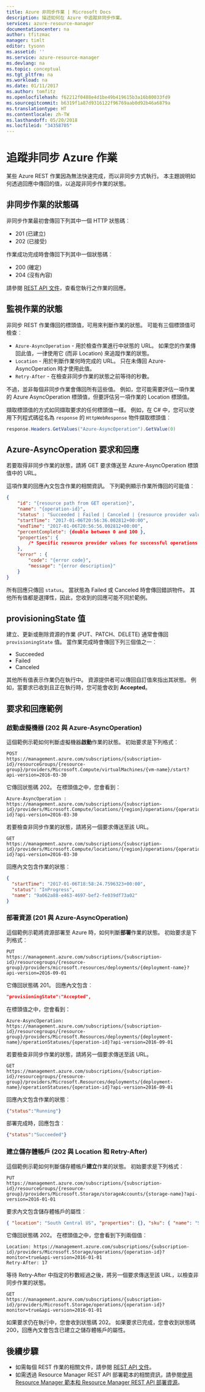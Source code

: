 ```yaml
---
title: Azure 非同步作業 | Microsoft Docs
description: 描述如何在 Azure 中追蹤非同步作業。
services: azure-resource-manager
documentationcenter: na
author: tfitzmac
manager: timlt
editor: tysonn
ms.assetid: ''
ms.service: azure-resource-manager
ms.devlang: na
ms.topic: conceptual
ms.tgt_pltfrm: na
ms.workload: na
ms.date: 01/11/2017
ms.author: tomfitz
ms.openlocfilehash: f62212f0488e4d1be49b419615b3a16b80033fd9
ms.sourcegitcommit: b6319f1a87d9316122f96769aab0d92b46a6879a
ms.translationtype: HT
ms.contentlocale: zh-TW
ms.lasthandoff: 05/20/2018
ms.locfileid: "34358705"
---
```

# <a name="track-asynchronous-azure-operations"></a>追蹤非同步 Azure 作業
某些 Azure REST 作業因為無法快速完成，而以非同步方式執行。 本主題說明如何透過回應中傳回的值，以追蹤非同步作業的狀態。  

## <a name="status-codes-for-asynchronous-operations"></a>非同步作業的狀態碼
非同步作業最初會傳回下列其中一個 HTTP 狀態碼︰

* 201 (已建立)
* 202 (已接受) 

作業成功完成時會傳回下列其中一個狀態碼︰

* 200 (確定)
* 204 (沒有內容) 

請參閱 [REST API 文件](/rest/api/)，查看您執行之作業的回應。 

## <a name="monitor-status-of-operation"></a>監視作業的狀態
非同步 REST 作業傳回的標頭值，可用來判斷作業的狀態。 可能有三個標頭值可檢查︰

* `Azure-AsyncOperation` - 用於檢查作業進行中狀態的 URL。 如果您的作業傳回此值，一律使用它 (而非 Location) 來追蹤作業的狀態。
* `Location` - 用於判斷作業何時完成的 URL。 只在未傳回 Azure-AsyncOperation 時才使用此值。
* `Retry-After` - 在檢查非同步作業的狀態之前等待的秒數。

不過，並非每個非同步作業會傳回所有這些值。 例如，您可能需要評估一項作業的 Azure AsyncOperation 標頭值，但要評估另一項作業的 Location 標頭值。 

擷取標頭值的方式如同擷取要求的任何標頭值一樣。 例如，在 C# 中，您可以使用下列程式碼從名為 `response` 的 `HttpWebResponse` 物件擷取標頭值︰

```cs
response.Headers.GetValues("Azure-AsyncOperation").GetValue(0)
```

## <a name="azure-asyncoperation-request-and-response"></a>Azure-AsyncOperation 要求和回應

若要取得非同步作業的狀態，請將 GET 要求傳送至 Azure-AsyncOperation 標頭值中的 URL。

這項作業的回應內文包含作業的相關資訊。 下列範例顯示作業所傳回的可能值︰

```json
{
    "id": "{resource path from GET operation}",
    "name": "{operation-id}", 
    "status" : "Succeeded | Failed | Canceled | {resource provider values}", 
    "startTime": "2017-01-06T20:56:36.002812+00:00",
    "endTime": "2017-01-06T20:56:56.002812+00:00",
    "percentComplete": {double between 0 and 100 },
    "properties": {
        /* Specific resource provider values for successful operations */
    },
    "error" : { 
        "code": "{error code}",  
        "message": "{error description}" 
    }
}
```

所有回應只傳回 `status`。 當狀態為 Failed 或 Canceled 時會傳回錯誤物件。 其他所有值都是選擇性，因此，您收到的回應可能不同於範例。

## <a name="provisioningstate-values"></a>provisioningState 值

建立、更新或刪除資源的作業 (PUT、PATCH、DELETE) 通常會傳回 `provisioningState` 值。 當作業完成時會傳回下列三個值之一︰ 

* Succeeded
* Failed
* Canceled

其他所有值表示作業仍在執行中。 資源提供者可以傳回自訂值來指出其狀態。 例如，當要求已收到且正在執行時，您可能會收到 **Accepted**。

## <a name="example-requests-and-responses"></a>要求和回應範例

### <a name="start-virtual-machine-202-with-azure-asyncoperation"></a>啟動虛擬機器 (202 與 Azure-AsyncOperation)
這個範例示範如何判斷虛擬機器**啟動**作業的狀態。 初始要求是下列格式︰

```HTTP
POST 
https://management.azure.com/subscriptions/{subscription-id}/resourceGroups/{resource-group}/providers/Microsoft.Compute/virtualMachines/{vm-name}/start?api-version=2016-03-30
```

它傳回狀態碼 202。 在標頭值之中，您會看到：

```HTTP
Azure-AsyncOperation : https://management.azure.com/subscriptions/{subscription-id}/providers/Microsoft.Compute/locations/{region}/operations/{operation-id}?api-version=2016-03-30
```

若要檢查非同步作業的狀態，請將另一個要求傳送至該 URL。

```HTTP
GET 
https://management.azure.com/subscriptions/{subscription-id}/providers/Microsoft.Compute/locations/{region}/operations/{operation-id}?api-version=2016-03-30
```

回應內文包含作業的狀態︰

```json
{
  "startTime": "2017-01-06T18:58:24.7596323+00:00",
  "status": "InProgress",
  "name": "9a062a88-e463-4697-bef2-fe039df73a02"
}
```

### <a name="deploy-resources-201-with-azure-asyncoperation"></a>部署資源 (201 與 Azure-AsyncOperation)

這個範例示範將資源部署至 Azure 時，如何判斷**部署**作業的狀態。 初始要求是下列格式︰

```HTTP
PUT
https://management.azure.com/subscriptions/{subscription-id}/resourcegroups/{resource-group}/providers/microsoft.resources/deployments/{deployment-name}?api-version=2016-09-01
```

它傳回狀態碼 201。 回應內文包含︰

```json
"provisioningState":"Accepted",
```

在標頭值之中，您會看到：

```HTTP
Azure-AsyncOperation: https://management.azure.com/subscriptions/{subscription-id}/resourcegroups/{resource-group}/providers/Microsoft.Resources/deployments/{deployment-name}/operationStatuses/{operation-id}?api-version=2016-09-01
```

若要檢查非同步作業的狀態，請將另一個要求傳送至該 URL。

```HTTP
GET 
https://management.azure.com/subscriptions/{subscription-id}/resourcegroups/{resource-group}/providers/Microsoft.Resources/deployments/{deployment-name}/operationStatuses/{operation-id}?api-version=2016-09-01
```

回應內文包含作業的狀態︰

```json
{"status":"Running"}
```

部署完成時，回應包含︰

```json
{"status":"Succeeded"}
```

### <a name="create-storage-account-202-with-location-and-retry-after"></a>建立儲存體帳戶 (202 與 Location 和 Retry-After)

這個範例示範如何判斷儲存體帳戶**建立**作業的狀態。 初始要求是下列格式︰

```HTTP
PUT
https://management.azure.com/subscriptions/{subscription-id}/resourceGroups/{resource-group}/providers/Microsoft.Storage/storageAccounts/{storage-name}?api-version=2016-01-01
```

要求內文包含儲存體帳戶的屬性︰

```json
{ "location": "South Central US", "properties": {}, "sku": { "name": "Standard_LRS" }, "kind": "Storage" }
```

它傳回狀態碼 202。 在標頭值之中，您會看到下列兩個值︰

```HTTP
Location: https://management.azure.com/subscriptions/{subscription-id}/providers/Microsoft.Storage/operations/{operation-id}?monitor=true&api-version=2016-01-01
Retry-After: 17
```

等待 Retry-After 中指定的秒數經過之後，將另一個要求傳送至該 URL，以檢查非同步作業的狀態。

```HTTP
GET 
https://management.azure.com/subscriptions/{subscription-id}/providers/Microsoft.Storage/operations/{operation-id}?monitor=true&api-version=2016-01-01
```

如果要求仍在執行中，您會收到狀態碼 202。 如果要求已完成，您會收到狀態碼 200，回應內文會包含已建立之儲存體帳戶的屬性。

## <a name="next-steps"></a>後續步驟

* 如需每個 REST 作業的相關文件，請參閱 [REST API 文件](/rest/api/)。
* 如需透過 Resource Manager REST API 部署範本的相關資訊，請參閱[使用 Resource Manager 範本和 Resource Manager REST API 部署資源](resource-group-template-deploy-rest.md)。